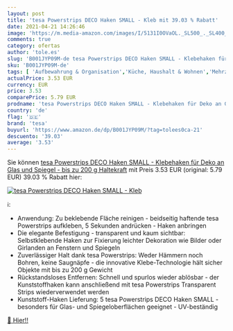 ```yaml
---
layout: post
title: 'tesa Powerstrips DECO Haken SMALL - Kleb mit 39.03 % Rabatt'
date: 2021-04-21 14:26:46
image: 'https://m.media-amazon.com/images/I/5131I0OVaOL._SL500_._SL400_.jpg'
comments: true
category: ofertas
author: 'tole.es'
slug: 'B001JYP09M-de tesa Powerstrips DECO Haken SMALL - Klebehaken für Deko an...'
sku: 'B001JYP09M-de'
tags: [ 'Aufbewahrung & Organisation','Küche, Haushalt & Wohnen','Mehrzweckhaken','Wandhaken','tesa', ]
actualPrice: 3.53 EUR
currency: EUR
price: 3.53
comparePrice: 5.79 EUR
prodname: 'tesa Powerstrips DECO Haken SMALL - Klebehaken für Deko an Glas und Spiegel - bis zu 200 g Haltekraft'
country: 'de'
flag: '🇩🇪'
brand: 'tesa'
buyurl: 'https://www.amazon.de/dp/B001JYP09M/?tag=tolees0ca-21'
descuento: '39.03'
average: '3.53'
---
```


Sie können [tesa Powerstrips DECO Haken SMALL - Klebehaken für Deko an Glas und Spiegel - bis zu 200 g Haltekraft](https://www.amazon.de/dp/B001JYP09M/?tag=tolees0ca-21) mit Preis 3.53 EUR (original: 5.79 EUR) 39.03 % Rabatt hier:

[![tesa Powerstrips DECO Haken SMALL - Kleb](https://m.media-amazon.com/images/I/5131I0OVaOL._SL500_._SL400_.jpg)](https://www.amazon.de/dp/B001JYP09M/?tag=tolees0ca-21)

ℹ️:

- Anwendung: Zu beklebende Fläche reinigen - beidseitig haftende tesa Powerstrips aufkleben, 5 Sekunden andrücken - Haken anbringen
- Die elegante Befestigung - transparent und kaum sichtbar: Selbstklebende Haken zur Fixierung leichter Dekoration wie Bilder oder Girlanden an Fenstern und Spiegeln
- Zuverlässiger Halt dank tesa Powerstrips: Weder Hämmern noch Bohren, keine Saugnäpfe - die innovative Klebe-Technologie hält sicher Objekte mit bis zu 200 g Gewicht
- Rückstandsloses Entfernen: Schnell und spurlos wieder ablösbar - der Kunststoffhaken kann anschließend mit tesa Powerstrips Transparent Strips wiederverwendet werden
- Kunststoff-Haken Lieferung: 5 tesa Powerstrips DECO Haken SMALL - besonders für Glas- und Spiegeloberflächen geeignet - UV-beständig

[🛒 Hier!!](https://www.amazon.de/dp/B001JYP09M/?tag=tolees0ca-21)
